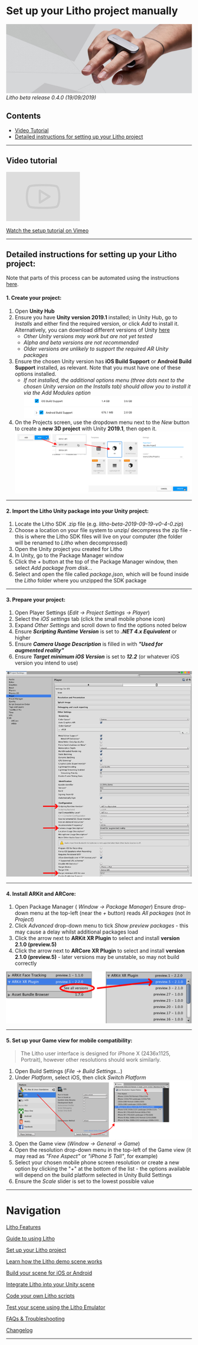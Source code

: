 # Set up your Litho project manually

[![Banner image](../Images/banner.jpg)](#)
_Litho beta release 0.4.0 (19/09/2019)_

## Contents

* [Video Tutorial](#video-tutorial)
* [Detailed instructions for setting up your Litho project](#detailed-instructions-for-setting-up-your-litho-project)

---

## Video tutorial

<a href="https://vimeo.com/361262684" target="_blank">![Link to video](../Images/Icons/vimeo_small.png)

Watch the setup tutorial on Vimeo</a>

---

## Detailed instructions for setting up your Litho project:

Note that parts of this process can be automated using the instructions [here](ProjectSetup.md).


#### 1. Create your project:

1. Open **Unity Hub**
2. Ensure you have **Unity version 2019.1** installed; in Unity Hub, go to _Installs_ and either find the required version, or click _Add_ to install  it. Alternatively, you can download different versions of Unity [here](https://unity3d.com/get-unity/download/archive) 
    - _Other Unity versions may work but are not yet tested_
    - _Alpha and beta versions are not recommended_ 
    - _Older versions are unlikely to support the required AR Unity packages_
3. Ensure the chosen Unity version has **iOS Build Support** or **Android Build Support** installed, as relevant. Note that you must have one of these options installed.
    - _If not installed, the additional options menu (three dots next to the chosen Unity version on the Installs tab) should allow you to install it via the _Add Modules_ option_
    [![ios support](../Images/Editor/iOSSupport.png)](#)
    [![android support](../Images/Editor/AndroidSupport.png)](#)
4. On the Projects screen, use the dropdown menu next to the _New_ button to create a **new 3D project** with Unity **2019.1**, then open it.
[![Create a new project](../Images/Editor/CreateNewProject.png)](#)

---

#### 2. Import the Litho Unity package into your Unity project:

1. Locate the Litho SDK .zip file (e.g. _litho-beta-2019-09-19-v0-4-0.zip_)
2. Choose a location on your file system to unzip/ decompress the zip file - this is where the Litho SDK files will live on your computer (the folder will be renamed to _Litho_ when decompressed)
3. Open the Unity project you created for Litho
4. In Unity, go to the Package Manager window
5. Click the _+_ button at the top of the Package Manager window, then select _Add package from disk..._
6. Select and open the file called _package.json_, which will be found inside the _Litho_ folder where you unzipped the SDK package

---

#### 3. Prepare your project:

1. Open Player Settings (_Edit -> Project Settings -> Player_)
2. Select the _iOS settings_ tab (click the small mobile phone icon)
3. Expand _Other Settings_ and scroll down to find the options noted below
4. Ensure **_Scripting Runtime Version_** is set to **_.NET 4.x Equivalent_** or higher
5. Ensure **_Camera Usage Description_** is filled in with **_"Used for augmented reality"_**
6. Ensure **_Target minimum iOS Version_** is set to **_12.2_** (or whatever iOS version you intend to use)

![Project Settings](../Images/Editor/ProjectSettings.png)

---

#### 4. Install ARKit and ARCore:

1. Open Package Manager ( _Window -> Package Manager_)
 Ensure drop-down menu at the top-left (near the _+_ button) reads _All packages_ (not _In Project_)
2. Click _Advanced_ drop-down menu to tick _Show preview packages_ - this may cause a delay whilst additional packages load
3. Click the arrow next to **ARKit XR Plugin** to select and install **version 2.1.0 (preview.5)**
4. Click the arrow next to **ARCore XR Plugin** to select and install **version 2.1.0 (preview.5)** - later versions may be unstable, so may not build correctly

[![Package version selection](../Images/Editor/PackageVersion.png)](#)

---

#### 5. Set up your Game view for mobile compatibility:

>The Litho user interface is designed for iPhone X (2436x1125, Portrait), however other resolutions should work similarly.

1. Open Build Settings (_File -> Build Settings..._)
2. Under _Platform_, select iOS, then click _Switch Platform_
[![Switch platform to get the right resolution](../Images/Editor/SetUpGameView.png)](#)
3. Open the Game view (_Window -> General -> Game_)
4. Open the resolution drop-down menu in the top-left of the Game view (it may read as _"Free Aspect"_ or _"iPhone 5 Tall"_, for example)
5. Select your chosen mobile phone screen resolution or create a new option by clicking the "+" at the bottom of the list - the options available will depend on the build platform selected in Unity Build Settings
6. Ensure the _Scale_ slider is set to the lowest possible value

---

# Navigation

[Litho Features](../Features/README.md)

[Guide to using Litho](UsingLitho.md)

[Set up your Litho project](ProjectSetup.md)

[Learn how the Litho demo scene works](DemoScene.md)

[Build your scene for iOS or Android](BuildInstructions.md)

[Integrate Litho into your Unity scene](UnityIntegration.md)

[Code your own Litho scripts](UnityScripting.md)

[Test your scene using the Litho Emulator](../Features/LithoEmulator.md)

[FAQs & Troubleshooting](FAQ.md)

[Changelog](../Changelog.md)

---
